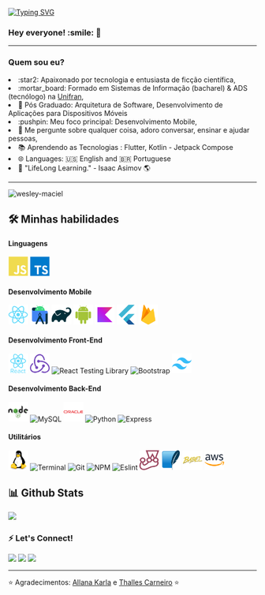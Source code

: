 [![Typing SVG](<https://readme-typing-svg.herokuapp.com?color=%2336BCF7&height=30&lines=Prazer%2C+Wesley+Maciel!;Seja+Bem-vindo(a)+ao+meu+perfil>)](https://git.io/typing-svg)<p>

<h3>Hey everyone! :smile: &#x1F91A</h3>
  
---

### **Quem sou eu?**

  <div align="center">
  <div align="left" style="display: inline_block">
    <li> :star2: Apaixonado por tecnologia e entusiasta de ficção científica,</li>
    <li> :mortar_board: Formado em Sistemas de Informação (bacharel) & ADS (tecnólogo) na <a href="https://www.unifran.edu.br/">Unifran</a>,</li>
    <li> 🎯 Pós Graduado: Arquitetura de Software, Desenvolvimento de Aplicações para Dispositivos Móveis </li>
    <li> :pushpin: Meu foco principal: Desenvolvimento Mobile,</li>
    <li> 💬 Me pergunte sobre qualquer coisa, adoro conversar, ensinar e ajudar pessoas,</li>
    <li> 📚 Aprendendo as Tecnologias : Flutter, Kotlin - Jetpack Compose </li>
    <li>🌐 Languages: 🇺🇸 English and 🇧🇷 Portuguese</li>
    <li> 🌌 "LifeLong Learning." - Isaac Asimov  🌎
  </div>
</div>

---

<p align="left"> <img src="https://komarev.com/ghpvc/?username=wesley-maciel&label=Profile%20views&color=0e75b6&style=flat" alt="wesley-maciel" /> </p>

<div>
  <h2>🛠️ Minhas habilidades</h2>
  <div>
    <h4>Linguagens</h4>
    <img title="JavaScript" alt="JavaScript" height="40" width="40" src="https://raw.githubusercontent.com/devicons/devicon/master/icons/javascript/javascript-plain.svg" />
    <img title="TypeScript" alt="TypeScript" height="40" width="40" src="https://raw.githubusercontent.com/devicons/devicon/master/icons/typescript/typescript-original.svg" />
  </div>
  <div>
    <h4>Desenvolvimento Mobile</h4>
    <img title="React Native" alt="React Native" height="40" width="40" src="https://github.com/devicons/devicon/blob/master/icons/react/react-original.svg" />
  <img title="Android Studio" alt="Android Studio" height="40" width="40" src="https://github.com/devicons/devicon/blob/master/icons/androidstudio/androidstudio-original.svg" />
    <img title="Gradle" alt="Gradle" height="40" width="40" src="https://github.com/devicons/devicon/blob/master/icons/gradle/gradle-original.svg" />
  <img title="JetPack Compose" alt="JetPack Compose" height="40" width="40" src="https://github.com/devicons/devicon/blob/master/icons/android/android-original.svg" />
  <img title="Kotlin" alt="Kotlin" height="40" width="40" src="https://github.com/devicons/devicon/blob/master/icons/kotlin/kotlin-original.svg" />
    <img title="Flutter" alt="Flutter" height="40" width="40" src="https://github.com/devicons/devicon/blob/master/icons/flutter/flutter-original.svg" />
    <img title="Firebase" alt="Firebase" height="40" width="40" src="https://github.com/devicons/devicon/blob/master/icons/firebase/firebase-original.svg" />
  </div>
  <div>
    <h4>Desenvolvimento Front-End</h4>
    <img title="React" alt="React" height="40" width="40" src="https://github.com/devicons/devicon/blob/master/icons/react/react-original-wordmark.svg" />
    <img title="Redux" alt="Redux" height="40" width="40" src="https://raw.githubusercontent.com/devicons/devicon/master/icons/redux/redux-original.svg" />
    <img title="React Testing Library" alt="React Testing Library" width="40" height="40" src="https://testing-library.com/img/logo-large.png" />
    <img title="Bootstrap" alt="Bootstrap" width="40" height="40" src="https://cdn.jsdelivr.net/gh/devicons/devicon/icons/bootstrap/bootstrap-original.svg" />
    <img title="Tailwind" alt="Tailwind" height="40" width="40" src="https://github.com/devicons/devicon/blob/master/icons/tailwindcss/tailwindcss-original.svg" />
  </div>
  <div>
    <h4>Desenvolvimento Back-End</h4>
    <img title="Node.JS" alt="Node.JS" height="40" width="40" src="https://raw.githubusercontent.com/devicons/devicon/master/icons/nodejs/nodejs-original-wordmark.svg" />
    <img title="MySQL" alt="MySQL" height="40" width="40" src="https://cdn.jsdelivr.net/gh/devicons/devicon/icons/mysql/mysql-original.svg" />
    <img title="OracleDB" alt="OracleDB" height="40" width="40" src="https://github.com/devicons/devicon/blob/master/icons/oracle/oracle-original.svg" />
    <img title="Python" alt="Python" height="40" width="40" src="https://cdn.jsdelivr.net/gh/devicons/devicon/icons/python/python-original.svg" />
    <img title="Express" alt="Express" height="40" width="40" src="https://cdn.jsdelivr.net/gh/devicons/devicon/icons/express/express-original.svg" />
  </div>
  <div>
    <h4>Utilitários</h4>
    <img title="Linux" alt="Linux" width="40" height="40" src="https://raw.githubusercontent.com/devicons/devicon/master/icons/linux/linux-original.svg" />
    <img title="Terminal" alt="Terminal" height="40" width="40" src="https://cdn.svgporn.com/logos/terminal.svg" />
    <img title="Git" alt="Git" height="40" width="40" src="https://cdn.jsdelivr.net/gh/devicons/devicon/icons/git/git-original.svg" />
    <img title="NPM" alt="NPM" height="40" width="40" src="https://cdn.jsdelivr.net/gh/devicons/devicon/icons/npm/npm-original-wordmark.svg" />
    <img title="Eslint" alt="Eslint" height="40" width="40" src="https://cdn.jsdelivr.net/gh/devicons/devicon/icons/eslint/eslint-original.svg" />
    <img title="Jest" alt="Jest" height="40" width="40" src="https://github.com/devicons/devicon/blob/master/icons/jest/jest-plain.svg" />
    <img title="Sqlite" alt="Sqlite" height="40" width="40" src="https://github.com/devicons/devicon/blob/master/icons/sqlite/sqlite-original.svg" />
    <img title="Babel" alt="Babel" height="40" width="40" src="https://github.com/devicons/devicon/blob/master/icons/babel/babel-original.svg" />
    <img title="AWS" alt="AWS" height="40" width="40" src="https://github.com/devicons/devicon/blob/master/icons/amazonwebservices/amazonwebservices-original-wordmark.svg" />
  </div>
</div>

<div>
  <h2>📊 Github Stats</h2>
  <div>
    <img src="https://github-readme-stats.vercel.app/api/top-langs?locale=pt-br&layout=compact&show_icons=true&langs_count=10&theme=dracula&hide_border=true&username=WesleyMaciel2510" height="200px alt="Most Used Languages" />
  </div>
</div>

<h3 >⚡ Let's Connect!</h3>
<div>
  <a href="https://www.linkedin.com/in/wesley-maciel/" target="_blank" align="left"><img src="https://img.shields.io/badge/-LinkedIn-%230077B5?style=for-the-badge&logo=linkedin&logoColor=white" target="_blank"></a> 
  <a href = "mailto:wesleymaciel2500@gmail.com" align="left"><img src="https://img.shields.io/badge/-Gmail-%23333?style=for-the-badge&logo=gmail&logoColor=white" target="_blank"></a>
  <a href="https://www.instagram.com/wesley.2510/" target="_blank" align="left"><img src="https://img.shields.io/badge/-Instagram-%23E4405F?style=for-the-badge&logo=instagram&logoColor=white" target="_blank"></a>
</div>

---

⭐️ Agradecimentos: [Allana Karla](https://github.com/lana2-2karla) e [Thalles Carneiro](https://github.com/thalles-carneiro) ⭐️
